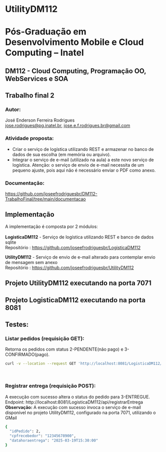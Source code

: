 # UtilityDM112

# Pós-Graduação em Desenvolvimento Mobile e Cloud Computing – Inatel
## DM112 - Cloud Computing, Programação OO, WebServices e SOA

## Trabalho final 2

### Autor: 
José Enderson Ferreira Rodrigues   
jose.rodrigues@pg.inatel.br, jose.e.f.rodrigues.br@gmail.com

### Atividade proposta: 

* Criar o serviço de logística utilizando REST e armazenar no banco de dados de sua
escolha (em memória ou arquivo).
* Integrar o serviço de e-mail (utilizado na aula) a este novo serviço de logística.
Atenção: o serviço de envio de e-mail necessita de um pequeno ajuste, pois aqui
não é necessário enviar o PDF como anexo.

### Documentação: 
https://github.com/joseefrodriguesbr/DM112-TrabalhoFinal/tree/main/documentacao



## Implementação

A implementação é composta por 2 módulos:<br/><br/>
<strong>LogisticaDM112</strong> - Serviço de logística utilizando REST e banco de dados sqlite<br/> 
Repositório : https://github.com/joseefrodriguesbr/LogisticaDM112

<strong>UtilityDM112</strong> - Serviço de envio de e-mail alterado para contemplar envio de mensagem sem anexo<br/> 
Repositório : https://github.com/joseefrodriguesbr/UtilityDM112

## Projeto UtilityDM112 executando na porta 7071

## Projeto LogisticaDM112 executando na porta 8081

## Testes:
### Listar pedidos (requisição GET):<br/>
Retorna os pedidos com status 2-PENDENTE(não pago) e 3-CONFIRMADO(pago). <br/>

```sh
curl -v --location --request GET 'http://localhost:8081/LogisticaDM112/api/pedidos'
```
<br/>

### Registrar entrega (requisição POST):<br/>
A execução com sucesso altera o status do pedido para 3-ENTREGUE.<br/>
Endpoint: http://localhost:8081/LogisticaDM112/api/registrarEntrega<br/>
<strong>Observação:</strong> A execução com sucesso invoca o serviço de e-mail disponível no projeto UtilityDM112, configurado na porta 7071, utilizando o GMail <br/>



```sh
{
  "idPedido": 2,
  "cpfrecebedor": "12345678900",
  "datahoraentrega": "2025-03-19T15:30:00"
}
```

